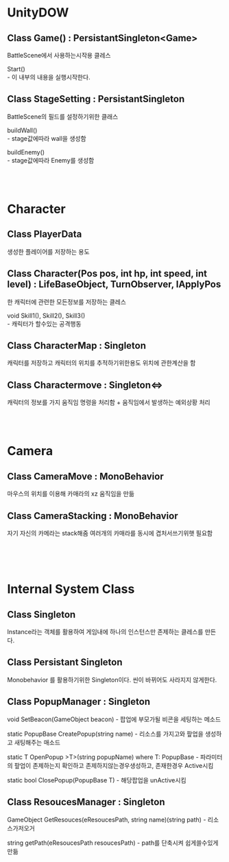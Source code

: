 
# UnityDOW

## Class Game() : PersistantSingleton<Game\>

 <p>BattleScene에서 사용하는시작용 클레스</p>
 <p>Start() <br>
 - 이 내부의 내용을 실행시작한다.
 </p>

## Class StageSetting : PersistantSingleton<StageSetting>

<p>  BattleScene의 필드를 설정하기위한 클래스</p>
<p>
  buildWall()<br>
  - stage값에따라 wall을 생성함
</p>
<p>
  buildEnemy()<br>
  - stage값에따라 Enemy를 생성함
</p>

<br><br>

# Character

## Class PlayerData

<p>생성한 플레이어를 저장하는 용도</p>

## Class Character(Pos pos, int hp, int speed, int level) : LifeBaseObject, TurnObserver, IApplyPos<Character>

<p>한 캐릭터에 관련한 모든정보를 저장하는 클레스</p>
<p>
  void Skill1(), Skill2(), Skill3()<br>
  - 캐릭터가 할수있는 공격행동
</p>

## Class CharacterMap : Singleton<CharacterMap>

<p>캐릭터를 저장하고 캐릭터의 위치를 추적하기위한용도 위치에 관한계산을 함 </p>

## Class Charactermove : Singleton<=>

<p>캐릭터의 정보를 가지 움직임 명령을 처리함 + 움직임에서 발생하는 예외상황 처리 </p>

<br><br>

# Camera

## Class CameraMove : MonoBehavior

<p>마우스의 위치를 이용해 카매라의 xz 움직임을 만듦</p>

## Class CameraStacking : MonoBehavior

<p>자기 자신의 카메라는 stack해줌 여러개의 카매라를 동시에 겹처서쓰기위햇 필요함 </p>

  <br><br><br>

# Internal System Class

## Class Singleton

Instance라는 객체를 활용하여 게임내에 하나의 인스턴스만 존제하는 클레스를 만든다.

## Class Persistant Singleton

Monobehavior 를 활용하기위한 Singleton이다. 씬이 바뀌어도 사라지지 않게한다.

## Class PopupManager : Singleton<PopupManager>

<p>
  void SetBeacon(GameObject beacon)
  - 팝업에 부모가될 비콘을 세팅하는 메소드
</p>
<p>
  static PopupBase CreatePopup(string name)
  - 리소스를 가지고와 팦업을 생성하고 새팅해주는 매소드
</p>
<p>
  static T OpenPopup >T>(string popupName) where T: PopupBase
  - 파라미터의 팦업이 존제하는지 확인하고 존제하지않는경우생성하고, 존재한경우 Active시킴
</p>
<p>
  static bool ClosePopup(PopupBase T)
  - 해당팝업을 unActive시킴
</p>

## Class ResoucesManager : Singleton<ResoucesManager>

<p>
  GameObject GetResouces(eResoucesPath, string name)(string path)
  - 리소스가저오거
</p>
<p>
  string getPath(eResoucesPath resoucesPath)
  - path를 단축시켜 쉽게쓸수있게만듦
</p>
